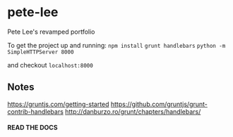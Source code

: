 # pete-lee
Pete Lee's revamped portfolio

To get the project up and running:
`npm install`
`grunt handlebars`
`python -m SimpleHTTPServer 8000`

and checkout `localhost:8000`

## Notes

https://gruntjs.com/getting-started
https://github.com/gruntjs/grunt-contrib-handlebars
http://danburzo.ro/grunt/chapters/handlebars/

#### READ THE DOCS
